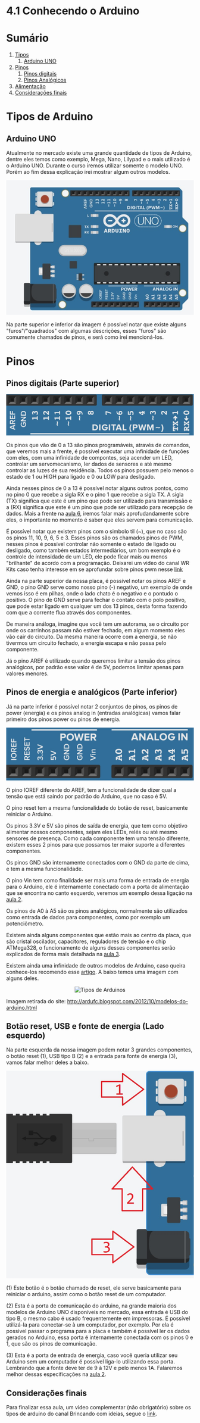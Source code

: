 # 4.1 Conhecendo o Arduino

# Sumário

01. [Tipos](#Tipos-de-Arduino)  
    1. [Arduino UNO](#Arduino-UNO)  
00. [Pinos](#Pinos)  
    1. [Pinos digitais](#Pinos-digitais-Parte-Superior)  
    2. [Pinos Analógicos](#pinos-de-energia-e-analógicos-parte-inferior)
00. [Alimentação](#botão-reset-usb-e-fonte-de-energia-lado-esquerdo)
00. [Considerações finais](#considerações-finais)

# Tipos de Arduino

## Arduino UNO

<p>Atualmente no mercado existe uma grande quantidade de tipos de Arduino, dentre eles temos como exemplo, Mega, Nano, Lilypad e o mais utilizado é o Arduino UNO. Durante o curso iremos utilizar somente o modelo UNO. Porém ao fim dessa explicação irei mostrar algum outros modelos.</p>
<p align="center">
    <img src="../imgs/ModuloBasico/Uno/Uno.jpg" alt="Arduino Uno">
</p>

<p>Na parte superior e inferior da imagem é possível notar que existe alguns "furos"/"quadrados" com algumas descrições, esses "furos" são comumente chamados de pinos, e será como irei mencioná-los.
</p>

# Pinos

## Pinos digitais (Parte superior)

<p align="center">
    <img src="../imgs/ModuloBasico/Uno/UnoSup.jpg" alt="Arduino Uno">
</p>

<p>Os pinos que vão de 0 a 13 são pinos programáveis, através de comandos, que veremos mais a frente, é possível executar uma infinidade de funções com eles, com uma infinidade de compontes, seja acender um LED, controlar um servomecanismo, ler dados de sensores e até mesmo controlar as luzes de sua residência. Todos os pinos possuem pelo menos o estado de 1 ou HIGH para ligado e 0 ou LOW para desligado. </p>

Ainda nesses pinos de 0 a 13 é possível notar alguns outros pontos, como no pino 0 que recebe a sigla RX e o pino 1 que recebe a sigla TX. A sigla (TX) significa que este é um pino que pode ser utilizado para transmissão e a (RX) significa que este é um pino que pode ser utilizado para recepção de dados. Mais a frente na [aula 6](/src/4-Modulo-basico/6-IO), iremos falar mais aprofudandamente sobre eles, o importante no momento é saber que eles servem para comunicação.
<p></p>

É possível notar que existem pinos com o simbolo til (~), que no caso são os pinos 11, 10, 9, 6, 5 e 3. Esses pinos são os chamados pinos de PWM, nesses pinos é possível controlar não somente o estado de ligado ou desligado, como também estados intermediários, um bom exemplo é o controle de intensidade de um LED, ele pode ficar mais ou menos "brilhante" de acordo com a programação. Deixarei um video do canal WR Kits caso tenha interesse em se aprofundar sobre pinos pwm nesse [link](https://www.youtube.com/watch?v=AtnrtZAqgCM)
<p></p>

<p>Ainda na parte superior da nossa placa, é possível notar os pinos AREF e GND, o pino GND serve como nosso pino (-) negativo, um exemplo de onde vemos isso é em pilhas, onde o lado chato é o negativo e o pontudo o positivo. O pino de GND serve para fechar o contato com o polo positivo, que pode estar ligado em qualquer um dos 13 pinos, desta forma fazendo com que a corrente flua através dos componentes.</p>

<p>De maneira análoga, imagine que você tem um autorama, se o circuito por onde os carrinhos passam não estiver fechado, em algum momento eles vão cair do circuito. Da mesma maneira ocorre com a energia, se não tivermos um circuito fechado, a energia escapa e não passa pelo componente.
</p>

<p>Já o pino AREF é utilizado quando queremos limitar a tensão dos pinos analógicos, por padrão esse valor é de 5V, podemos limitar apenas para valores menores.</p>

## Pinos de energia e analógicos (Parte inferior)

Já na parte inferior é possível notar 2 conjuntos de pinos, os pinos de power (energia) e os pinos analog in (entradas analógicas) vamos falar primeiro dos pinos power ou pinos de energia.
<p></p>

<p align="center">
    <img src="../imgs/ModuloBasico/Uno/UnoInf.jpg" alt="Arduino Uno">
</p>

O pino IOREF diferente do AREF, tem a funcionalidade de dizer qual a tensão que está saindo por padrão do Arduino, que no caso é 5V.
<p></p>

O pino reset tem a mesma funcionalidade do botão de reset, basicamente reiniciar o Arduino.
<p></p>

Os pinos 3.3V e 5V são pinos de saída de energia, que tem como objetivo alimentar nossos componentes, sejam eles LEDs, relés ou até mesmo sensores de presença. Como cada componente tem uma tensão diferente, existem esses 2 pinos para que possamos ter maior suporte a diferentes componentes.
<p></p>

Os pinos GND são internamente conectados com o GND da parte de cima, e tem a mesma funcionalidade.
<p></p>

O pino Vin tem como finalidade ser mais uma forma de entrada de energia para o Arduino, ele é internamente conectado com a porta de alimentação que se encontra no canto esquerdo, veremos um exemplo dessa ligação na [aula 2](/src/4-Modulo-basico/2-Eletronica-basica).
<p></p>

Os pinos de A0 à A5 são os pinos analógicos, normalmente são utilizados como entrada de dados para componentes, como por exemplo um potenciômetro.
<p></p>

Existem ainda alguns componentes que estão mais ao centro da placa, que são cristal oscilador, capacitores, reguladores de tensão e o chip ATMega328, o funcionamento de alguns desses componentes serão explicados de forma mais detalhada na [aula 3](/src/4-Modulo-basico/3-Componentes-eletronicos).
<p></p>

Existem ainda uma infinidade de outros modelos de Arduino, caso queira conhece-los recomendo esse [artigo](https://www.arduino.cc/en/hardware). A baixo temos uma imagem com alguns deles.
<p></p>

<p align="center">
    <img src="http://1.bp.blogspot.com/-V3RlUkAgP2c/UHo6unaVgNI/AAAAAAAAALQ/Aenlp91DQHs/s1600/arduinos.png" alt="Tipos de Arduinos">
</p>

Imagem retirada do site: http://ardufc.blogspot.com/2012/10/modelos-do-arduino.html

## Botão reset, USB e fonte de energia (Lado esquerdo)

Na parte esquerda da nossa imagem podem notar 3 grandes componentes, o botão reset (1), USB tipo B (2) e a entrada para fonte de energia (3), vamos falar melhor deles a baixo.
<p></p>

<p align="center">
    <img src="../imgs/ModuloBasico/Uno/UnoEsq.jpg" alt="Arduino Uno">
</p>

(1) Este botão é o botão chamado de reset, ele serve basicamente para reiniciar o arduino, assim como o botão reset de um computador.  
<p></p>

(2) Esta é a porta de comunicação do arduino, na grande maioria dos modelos de Arduino UNO disponíveis no mercado, essa entrada é USB do tipo B, o mesmo cabo é usado frequentemente em impressoras. É possível utilizá-la para conectar-se à um computador, por exemplo. Por ela é possivel passar o programa para a placa e também é possível ler os dados gerados no Arduino, essa porta é internamente conectada com os pinos 0 e 1, que são os pinos de comunicação.  
<p></p>

(3) Esta é a porta de entrada de energia, caso você queria utilizar seu Arduino sem um computador é possível liga-lo utilizando essa porta. Lembrando que a fonte deve ter de 9 à 12V e pelo menos 1A. Falaremos melhor dessas especificações na [aula 2](/src/4-Modulo-basico/2-Eletronica-basica).
<p></p>

## Considerações finais

Para finalizar essa aula, um video complementar (não obrigatório) sobre os tipos de arduino do canal Brincando com ideias, segue o [link](https://www.youtube.com/watch?v=FbYd9KPkkl4).
